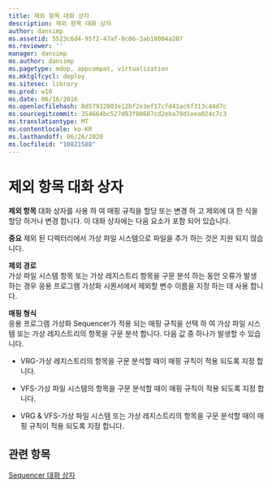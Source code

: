 ```yaml
---
title: 제외 항목 대화 상자
description: 제외 항목 대화 상자
author: dansimp
ms.assetid: 5523c6d4-95f2-47af-8c06-3ab18004a207
ms.reviewer: ''
manager: dansimp
ms.author: dansimp
ms.pagetype: mdop, appcompat, virtualization
ms.mktglfcycl: deploy
ms.sitesec: library
ms.prod: w10
ms.date: 06/16/2016
ms.openlocfilehash: 8d57932803e12bf2e3ef17cfd41ac6f313c44d7c
ms.sourcegitcommit: 354664bc527d93f80687cd2eba70d1eea024c7c3
ms.translationtype: MT
ms.contentlocale: ko-KR
ms.lasthandoff: 06/26/2020
ms.locfileid: "10821588"
---
```

# 제외 항목 대화 상자


**제외 항목** 대화 상자를 사용 하 여 매핑 규칙을 할당 또는 변경 하 고 제외에 대 한 식을 할당 하거나 변경 합니다. 이 대화 상자에는 다음 요소가 포함 되어 있습니다.

**중요**  제외 된 디렉터리에서 가상 파일 시스템으로 파일을 추가 하는 것은 지원 되지 않습니다.

 

<a href="" id="exclude-path"></a>**제외 경로**  
가상 파일 시스템 항목 또는 가상 레지스트리 항목을 구문 분석 하는 동안 오류가 발생 하는 경우 응용 프로그램 가상화 시퀀서에서 제외할 변수 이름을 지정 하는 데 사용 합니다.

<a href="" id="mapping-type"></a>**매핑 형식**  
응용 프로그램 가상화 Sequencer가 적용 되는 매핑 규칙을 선택 하 여 가상 파일 시스템 또는 가상 레지스트리의 항목을 구문 분석 합니다. 다음 값 중 하나가 발생할 수 있습니다.

-   VRG-가상 레지스트리의 항목을 구문 분석할 때이 매핑 규칙이 적용 되도록 지정 합니다.

-   VFS-가상 파일 시스템의 항목을 구문 분석할 때이 매핑 규칙이 적용 되도록 지정 합니다.

-   VRG & VFS-가상 파일 시스템 또는 가상 레지스트리의 항목을 구문 분석할 때이 매핑 규칙이 적용 되도록 지정 합니다.

## 관련 항목


[Sequencer 대화 상자](sequencer-dialog-boxes.md)

 

 






